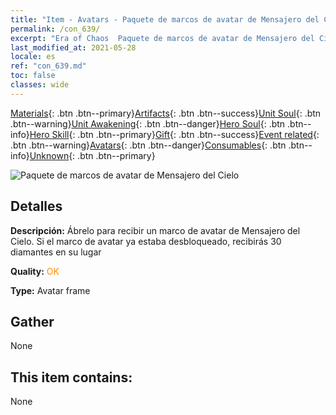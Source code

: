 ```yaml
---
title: "Item - Avatars - Paquete de marcos de avatar de Mensajero del Cielo"
permalink: /con_639/
excerpt: "Era of Chaos  Paquete de marcos de avatar de Mensajero del Cielo"
last_modified_at: 2021-05-28
locale: es
ref: "con_639.md"
toc: false
classes: wide
---
```

 [Materials](/ItemsES/){: .btn .btn--primary}[Artifacts](/ItemsES/Artifacts/){: .btn .btn--success}[Unit Soul](/ItemsES/UnitSoul/){: .btn .btn--warning}[Unit Awakening](/ItemsES/UnitAwakening/){: .btn .btn--danger}[Hero Soul](/ItemsES/HeroSoul/){: .btn .btn--info}[Hero Skill](/ItemsES/HeroSkill/){: .btn .btn--primary}[Gift](/ItemsES/Gift/){: .btn .btn--success}[Event related](/ItemsES/Events/){: .btn .btn--warning}[Avatars](/ItemsES/Avatars/){: .btn .btn--danger}[Consumables](/ItemsES/Consumables/){: .btn .btn--info}[Unknown](/ItemsES/Unknown/){: .btn .btn--primary}

 ![Paquete de marcos de avatar de Mensajero del Cielo](/images/a/avatarFrame_43.png)

## Detalles
 **Descripción:** Ábrelo para recibir un marco de avatar de Mensajero del Cielo. Si el marco de avatar ya estaba desbloqueado, recibirás 30 diamantes en su lugar

 **Quality:** <span style="color: #FF8C00">OK</span>

 **Type:** Avatar frame

## Gather

  None

## This item contains:

  None

